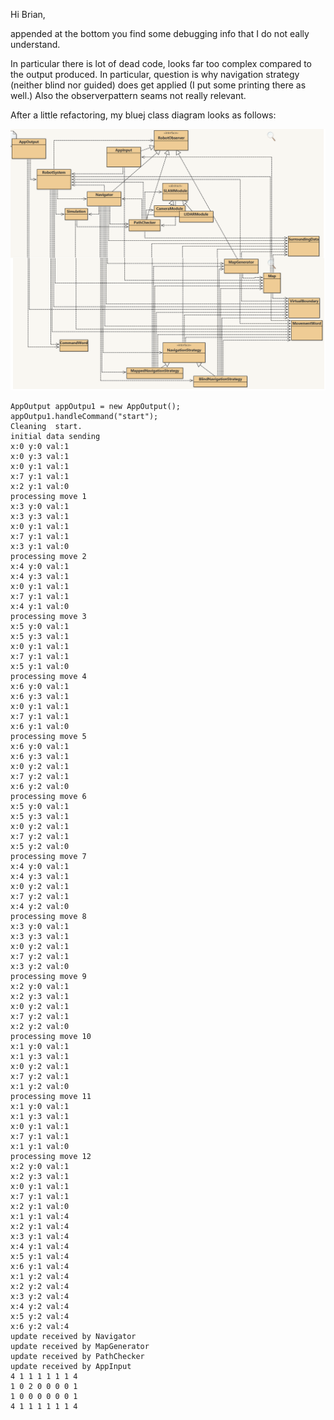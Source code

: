 Hi Brian, 

appended at the bottom you find some debugging info that I do not eally understand.

In particular there is lot of dead code, looks far too complex compared to the output produced.
In particular, question is why navigation strategy (neither blind nor guided) does get applied (I put some printing there as well.)
Also the observerpattern seams not really relevant.

After a little refactoring, my bluej class diagram looks as follows:

![my bluej class diagram](WR_Brian_bluej.png)

```
AppOutput appOutpu1 = new AppOutput();
appOutpu1.handleCommand("start");
Cleaning  start.
initial data sending
x:0 y:0 val:1
x:0 y:3 val:1
x:0 y:1 val:1
x:7 y:1 val:1
x:2 y:1 val:0
processing move 1
x:3 y:0 val:1
x:3 y:3 val:1
x:0 y:1 val:1
x:7 y:1 val:1
x:3 y:1 val:0
processing move 2
x:4 y:0 val:1
x:4 y:3 val:1
x:0 y:1 val:1
x:7 y:1 val:1
x:4 y:1 val:0
processing move 3
x:5 y:0 val:1
x:5 y:3 val:1
x:0 y:1 val:1
x:7 y:1 val:1
x:5 y:1 val:0
processing move 4
x:6 y:0 val:1
x:6 y:3 val:1
x:0 y:1 val:1
x:7 y:1 val:1
x:6 y:1 val:0
processing move 5
x:6 y:0 val:1
x:6 y:3 val:1
x:0 y:2 val:1
x:7 y:2 val:1
x:6 y:2 val:0
processing move 6
x:5 y:0 val:1
x:5 y:3 val:1
x:0 y:2 val:1
x:7 y:2 val:1
x:5 y:2 val:0
processing move 7
x:4 y:0 val:1
x:4 y:3 val:1
x:0 y:2 val:1
x:7 y:2 val:1
x:4 y:2 val:0
processing move 8
x:3 y:0 val:1
x:3 y:3 val:1
x:0 y:2 val:1
x:7 y:2 val:1
x:3 y:2 val:0
processing move 9
x:2 y:0 val:1
x:2 y:3 val:1
x:0 y:2 val:1
x:7 y:2 val:1
x:2 y:2 val:0
processing move 10
x:1 y:0 val:1
x:1 y:3 val:1
x:0 y:2 val:1
x:7 y:2 val:1
x:1 y:2 val:0
processing move 11
x:1 y:0 val:1
x:1 y:3 val:1
x:0 y:1 val:1
x:7 y:1 val:1
x:1 y:1 val:0
processing move 12
x:2 y:0 val:1
x:2 y:3 val:1
x:0 y:1 val:1
x:7 y:1 val:1
x:2 y:1 val:0
x:1 y:1 val:4
x:2 y:1 val:4
x:3 y:1 val:4
x:4 y:1 val:4
x:5 y:1 val:4
x:6 y:1 val:4
x:1 y:2 val:4
x:2 y:2 val:4
x:3 y:2 val:4
x:4 y:2 val:4
x:5 y:2 val:4
x:6 y:2 val:4
update received by Navigator
update received by MapGenerator
update received by PathChecker
update received by AppInput
4 1 1 1 1 1 1 4 
1 0 2 0 0 0 0 1 
1 0 0 0 0 0 0 1 
4 1 1 1 1 1 1 4
```